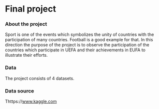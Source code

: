 # Final project
### About the project

Sport is one of the events which symbolizes the unity of countries with the participation of many countries. Football is a good example for that. In this direction the purpose of the project is to observe the participation of the countries which participate in UEFA and their achievements in EUFA to illustrate their efforts.

### Data
The project consists of 4 datasets.

### Data source
Thttps://www.kaggle.com

